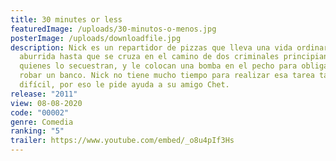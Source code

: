```yaml
---
title: 30 minutes or less
featuredImage: /uploads/30-minutos-o-menos.jpg
posterImage: /uploads/downloadfile.jpg
description: Nick es un repartidor de pizzas que lleva una vida ordinaria y
  aburrida hasta que se cruza en el camino de dos criminales principiantes,
  quienes lo secuestran, y le colocan una bomba en el pecho para obligarlo a
  robar un banco. Nick no tiene mucho tiempo para realizar esa tarea tan
  difícil, por eso le pide ayuda a su amigo Chet.
release: "2011"
view: 08-08-2020
code: "00002"
genre: Comedia
ranking: "5"
trailer: https://www.youtube.com/embed/_o8u4pIf3Hs
---
```

